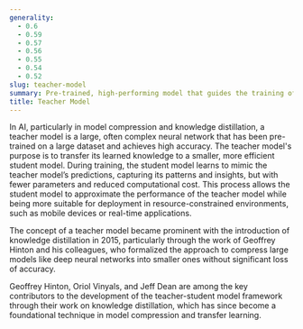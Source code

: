 ```yaml
---
generality:
  - 0.6
  - 0.59
  - 0.57
  - 0.56
  - 0.55
  - 0.54
  - 0.52
slug: teacher-model
summary: Pre-trained, high-performing model that guides the training of a simpler, student model, often in the context of knowledge distillation.
title: Teacher Model
---
```


In AI, particularly in model compression and knowledge distillation, a teacher model is a large, often complex neural network that has been pre-trained on a large dataset and achieves high accuracy. The teacher model's purpose is to transfer its learned knowledge to a smaller, more efficient student model. During training, the student model learns to mimic the teacher model’s predictions, capturing its patterns and insights, but with fewer parameters and reduced computational cost. This process allows the student model to approximate the performance of the teacher model while being more suitable for deployment in resource-constrained environments, such as mobile devices or real-time applications.

The concept of a teacher model became prominent with the introduction of knowledge distillation in 2015, particularly through the work of Geoffrey Hinton and his colleagues, who formalized the approach to compress large models like deep neural networks into smaller ones without significant loss of accuracy.

Geoffrey Hinton, Oriol Vinyals, and Jeff Dean are among the key contributors to the development of the teacher-student model framework through their work on knowledge distillation, which has since become a foundational technique in model compression and transfer learning.
